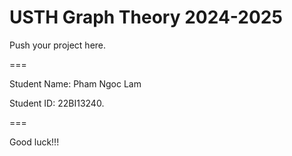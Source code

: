 # USTH Graph Theory 2024-2025

Push your project here.

===

Student Name: Pham Ngoc Lam

Student ID: 22BI13240.

===

Good luck!!!